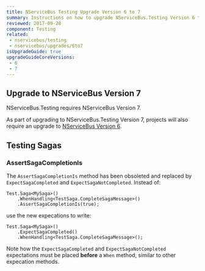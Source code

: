 ```yaml
---
title: NServiceBus Testing Upgrade Version 6 to 7
summary: Instructions on how to upgrade NServiceBus.Testing Version 6 to 7.
reviewed: 2017-09-28
component: Testing
related:
 - nservicebus/testing
 - nservicebus/upgrades/6to7
isUpgradeGuide: true
upgradeGuideCoreVersions:
 - 6
 - 7
---
```



## Upgrade to NServiceBus Version 7

NServiceBus.Testing requires NServiceBus Version 7.

As part of upgrading to NServiceBus.Testing Version 7, projects will also require an upgrade to [NServiceBus Version 6](/nservicebus/upgrades/6to7/).


## Testing Sagas


### AssertSagaCompletionIs

The `AssertSagaCompletionIs` method has been obsoleted and replaced by `ExpectSagaCompleted` and `ExpectSagaNotCompleted`. Instead of:

    Test.Saga<MySaga>()
        .WhenHandling<TestSaga.CompleteSagaMessage>()
        .AssertSagaCompletionIs(true);
        
use the new expecations to write:

    Test.Saga<MySaga>()
        .ExpectSagaCompleted()
        .WhenHandling<TestSaga.CompleteSagaMessage>();
        
Note how the `ExpectSagaCompleted` and `ExpectSagaNotCompleted` expectations must be placed **before** a `When` method, similar to other expecation methods.